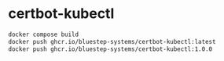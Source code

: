 # certbot-kubectl
```bash
docker compose build
docker push ghcr.io/bluestep-systems/certbot-kubectl:latest
docker push ghcr.io/bluestep-systems/certbot-kubectl:1.0.0
```